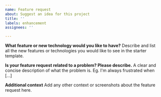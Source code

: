 ```yaml
---
name: Feature request
about: Suggest an idea for this project
title: ''
labels: enhancement
assignees: ''

---
```


**What feature or new technology would you like to have?**
Describe and list all the new features or technologies you would like to see in the starter template.

**Is your feature request related to a problem? Please describe.**
A clear and concise description of what the problem is. Eg. I'm always frustrated when [...]

**Additional context**
Add any other context or screenshots about the feature request here.

